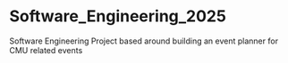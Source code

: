 # Software_Engineering_2025
Software Engineering Project based around building an event planner for CMU related events
